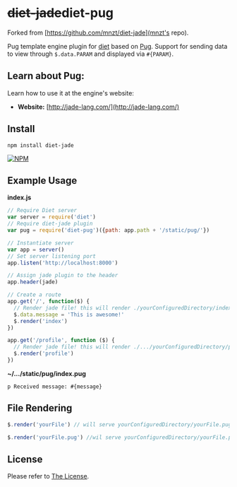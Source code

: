 # ~~diet-jade~~diet-pug

Forked from [https://github.com/mnzt/diet-jade](mnzt's repo).

Pug template engine plugin for [diet][2] based on [Pug][1]. Support for sending data to view through `$.data.PARAM` and displayed via `#{PARAM}`.

## **Learn about Pug**:
Learn how to use it at the engine's website:
- **Website:** [http://jade-lang.com/](http://jade-lang.com/)

## **Install**

```
npm install diet-jade
```

[![NPM](https://nodei.co/npm/diet-jade.png?downloads=true&downloadRank=true&stars=true)](https://nodei.co/npm/diet-jade/)

## **Example Usage**
**index.js**

```js
// Require Diet server
var server = require('diet')
// Require diet-jade plugin
var pug = require('diet-pug')({path: app.path + '/static/pug/'})

// Instantiate server
var app = server()
// Set server listening port
app.listen('http://localhost:8000')

// Assign jade plugin to the header
app.header(jade)

// Create a route
app.get('/', function($) {
  // Render jade file! this will render ./yourConfiguredDirectory/index.pug
  $.data.message = 'This is awesome!'
  $.render('index')
})

app.get('/profile', function ($) {
  // Render jade file! this will render ./.../yourConfiguredDirectory/profile.pug
  $.render('profile')
})
```

**~/.../static/pug/index.pug**

```
p Received message: #{message}
```


## **File Rendering**

```js
$.render('yourFile') // will serve yourConfiguredDirectory/yourFile.pug

$.render('yourFile.pug') //wil serve yourConfiguredDirectory/yourFile.pug
```

## **License**
Please refer to [The License](./license).

[1]: http://jade-lang.com/
[2]: http://dietjs.com/
